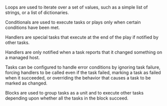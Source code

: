 Loops are used to iterate over a set of values, such as a simple list of strings, or a list of dictionaries.

Conditionals are used to execute tasks or plays only when certain conditions have been met.

Handlers are special tasks that execute at the end of the play if notified by other tasks.

Handlers are only notified when a task reports that it changed something on a managed host.

Tasks can be configured to handle error conditions by ignoring task failure, forcing handlers to be called even if the task failed, marking a task as failed when it succeeded, or overriding the behavior that causes a task to be marked as changed.

Blocks are used to group tasks as a unit and to execute other tasks depending upon whether all the tasks in the block succeed.
